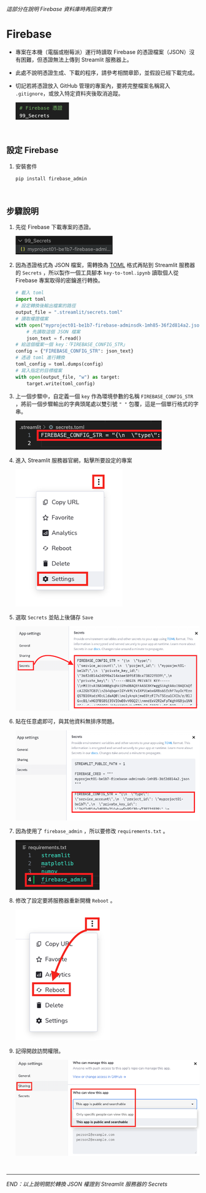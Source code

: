 _這部分在說明 Firebase 資料庫時再回來實作_

# Firebase
- 專案在本機（電腦或樹莓派）運行時讀取 Firebase 的憑證檔案（JSON）沒有困難，但憑證無法上傳到 Streamlit 服務器上。
- 此處不說明憑證生成、下載的程序，請參考相關章節，並假設已經下載完成。
- 切記若將憑證放入 GitHub 管理的專案內，要將完整檔案名稱寫入 `.gitignore`，或放入特定資料夾後取消追蹤。
  
  ![](images/img_53.png)

</br>

## 設定 Firebase
1. 安裝套件

    ```bash
    pip install firebase_admin
    ```

</br>

## 步驟說明 

1. 先從 Firebase 下載專案的憑證。

   ![](images/img_54.png)
   
2. 因為憑證格式為 JSON 檔案，需轉換為 [TOML](https://toml.io/en/v1.0.0) 格式再貼到 Streamlit 服務器的 `Secrets` ，所以製作一個工具腳本 `key-to-toml.ipynb` 讀取個人從 Firebase 專案取得的密鑰進行轉換。

    ```python
    # 載入 toml
    import toml
    # 設定轉換後輸出檔案的路徑
    output_file = ".streamlit/secrets.toml"
    # 讀取權證檔案
    with open("myproject01-be1b7-firebase-adminsdk-1mh85-36f2d814a2.json") as f:
        # 先讀取這個 JSON 檔案
        json_text = f.read()
    # 給這個檔案一個 key：「FIREBASE_CONFIG_STR」
    config = {"FIREBASE_CONFIG_STR": json_text}
    # 透過 toml 進行轉換
    toml_config = toml.dumps(config)
    # 寫入指定的目標檔案
    with open(output_file, "w") as target:
        target.write(toml_config)
    ```

3. 上一個步驟中，自定義一個 `key` 作為環境參數的名稱 `FIREBASE_CONFIG_STR` ，將前一個步驟輸出的字典頭尾處以雙引號 `" "` 包覆，這是一個單行格式的字串。

   ![](images/img_63.png)

4. 進入 Streamlit 服務器官網，點擊所要設定的專案

   ![](images/img_56.png)

5. 選取 `Secrets` 並貼上後儲存 `Save`

    ![](images/img_64.png)

6. 貼在任意處即可，與其他資料無排序問題。


   ![](images/img_65.png)

7. 因為使用了 `firebase_admin` ，所以要修改 `requirements.txt` 。

   ![](images/img_59.png)

8. 修改了設定要將服務器重新開機 `Reboot` 。

    ![](images/img_60.png)

9.  記得開啟訪問權限。

    ![](images/img_61.png)

</br>

---

_END：以上說明關於轉換 JSON 權證到 Streamlit 服務器的 Secrets_